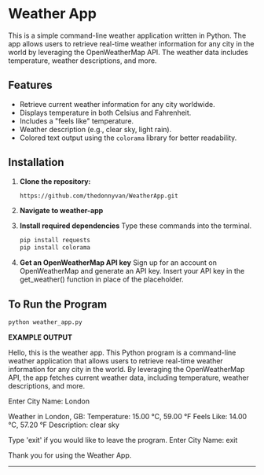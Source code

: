# Weather App

This is a simple command-line weather application written in Python. The app allows users to retrieve real-time weather information for any city in the world by leveraging the OpenWeatherMap API. The weather data includes temperature, weather descriptions, and more.

## Features

- Retrieve current weather information for any city worldwide.
- Displays temperature in both Celsius and Fahrenheit.
- Includes a "feels like" temperature.
- Weather description (e.g., clear sky, light rain).
- Colored text output using the `colorama` library for better readability.

## Installation

1. **Clone the repository:**
   ```bash
   https://github.com/thedonnyvan/WeatherApp.git

2. **Navigate to weather-app**

   
3. **Install required dependencies**
   Type these commands into the terminal.
   ```bash
   pip install requests
   pip install colorama

5. **Get an OpenWeatherMap API key**
  Sign up for an account on OpenWeatherMap and generate an API key.
  Insert your API key in the get_weather() function in place of the placeholder.

## To Run the Program
  ```bash
  python weather_app.py
```
**EXAMPLE OUTPUT** 

Hello, this is the weather app. This Python program is a command-line weather
application that allows users to retrieve real-time weather information for any
city in the world. By leveraging the OpenWeatherMap API, the app fetches current weather
data, including temperature, weather descriptions, and more.

Enter City Name: London

Weather in London, GB:
Temperature: 15.00 °C, 59.00 °F
Feels Like: 14.00 °C, 57.20 °F
Description: clear sky

Type 'exit' if you would like to leave the program.
Enter City Name: exit

Thank you for using the Weather App.
****
